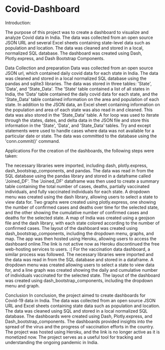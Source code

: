 # Covid-Dashboard

Introduction:

The purpose of this project was to create a dashboard to visualize and analyze Covid data in India. The data was collected from an open source JSON URL and several Excel sheets containing state-level data such as population and location. The data was cleaned and stored in a local, normalized SQL database. The dashboard was created using Dash, Plotly.express, and Dash Bootstrap Components.

Data Collection and preparation
Data was collected from an open source JSON url, which contained daily covid data for each state in India.
The data was cleaned and stored in a local normalized SQL database using the pandas and sqlite3 libraries.
The data was stored in three tables: 'State', 'Data', and 'State_Data'.
The 'State' table contained a list of all states in India, the 'Data' table contained the daily covid data for each state, and the 'State_Data' table contained information on the area and population of each state.
In addition to the JSON data, an Excel sheet containing information on the population and area of each state was also read in and cleaned. This data was also stored in the 'State_Data' table.
A for loop was used to iterate through the states, dates, and delta data in the JSON file and store this information in the 'State', 'Data', and 'State_Data' tables.
Try and except statements were used to handle cases where data was not available for a particular date or state.
The data was committed to the database using the 'conn.commit()' command.

Applications
For the creation of the dashboards, the following steps were taken:

The necessary libraries were imported, including dash, plotly.express, dash_bootstrap_components, and pandas.
The data was read in from the SQL database using the pandas library and stored in a dataframe called 'Joined_DF'.
The 'Joined_DF' dataframe was then used to create a summary table containing the total number of cases, deaths, partially vaccinated individuals, and fully vaccinated individuals for each state.
A dropdown menu was created using the dash library, allowing users to select a state to view data for.
Two graphs were created using plotly.express, one showing the number of confirmed cases and deaths over time for the selected state, and the other showing the cumulative number of confirmed cases and deaths for the selected state.
A map of India was created using a geojson file and the dash library, with each state colored according to the number of confirmed cases.
The layout of the dashboard was created using dash_bootstrap_components, including the dropdown menu, graphs, and map.
The app was then hosted using Heroku, allowing users to access the dashboard online.The link is not active now as Heroku discontinued the free web-hosting services to users. :(
For the vaccination data dashboard, a similar process was followed. The necessary libraries were imported and the data was read in from the SQL database and stored in a dataframe. A dropdown menu was created allowing users to select a state to view data for, and a line graph was created showing the daily and cumulative number of individuals vaccinated for the selected state. The layout of the dashboard was created using dash_bootstrap_components, including the dropdown menu and graph.

Conclusion
In conclusion, the project aimed to create dashboards for Covid-19 data in India. The data was collected from an open source JSON URL and Excel sheets containing state data such as population and location. The data was cleaned using SQL and stored in a local normalized SQL database. The dashboards were created using Dash, Plotly.express, and Dash_bootstrap_components. The dashboards provided insights into the spread of the virus and the progress of vaccination efforts in the country. The project was hosted using Heroku, and the link is no longer active as it is monetized now. The project serves as a useful tool for tracking and understanding the ongoing pandemic in India.

